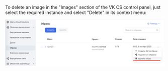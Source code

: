 To delete an image in the "Images" section of the VK CS control panel, just select the required instance and select "Delete" in its context menu:

![](./assets/1601936220913-1601936220913.png)
